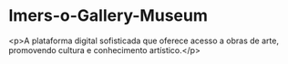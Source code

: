 # Imers-o-Gallery-Museum
&lt;p>A plataforma digital sofisticada que oferece acesso a obras de arte, promovendo cultura e conhecimento artístico.&lt;/p>
